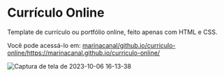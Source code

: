 # Currículo Online

Template de currículo ou portfólio online, feito apenas com HTML e CSS.

Você pode acessá-lo em: [marinacanal/github.io/curriculo-online/](https://marinacanal.github.io/curriculo-online/)https://marinacanal.github.io/curriculo-online/

![Captura de tela de 2023-10-06 16-13-38](https://github.com/marinacanal/curriculo-online/assets/121324624/5f328830-d02e-44c4-b3bb-13a32294cc16)
